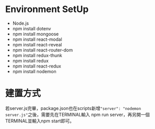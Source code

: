 # Environment SetUp
* Node.js
* npm install dotenv
* npm install mongoose
* npm install react-modal
* npm install react-reveal
* npm install react-router-dom
* npm install redux-thunk
* npm install redux
* npm install react-redux
* npm install nodemon

# 建置方式
若server.js完畢，package.json也在scripts新增`"server": "nodemon server.js"`之後，需要先在TERMINAL輸入 npm run server，再另開一個TERMINAL並輸入npm start即可。


